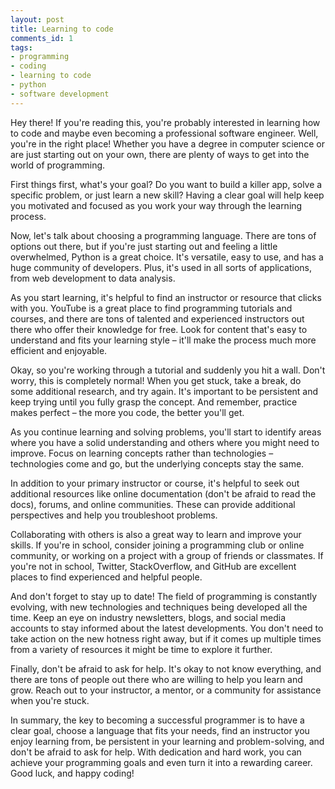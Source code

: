 ```yaml
---
layout: post
title: Learning to code
comments_id: 1
tags:
- programming
- coding
- learning to code
- python
- software development
---
```

Hey there! If you're reading this, you're probably interested in learning how to code and maybe even becoming a professional software engineer. Well, you're in the right place! Whether you have a degree in computer science or are just starting out on your own, there are plenty of ways to get into the world of programming.

First things first, what's your goal? Do you want to build a killer app, solve a specific problem, or just learn a new skill? Having a clear goal will help keep you motivated and focused as you work your way through the learning process.

Now, let's talk about choosing a programming language. There are tons of options out there, but if you're just starting out and feeling a little overwhelmed, Python is a great choice. It's versatile, easy to use, and has a huge community of developers. Plus, it's used in all sorts of applications, from web development to data analysis.

As you start learning, it's helpful to find an instructor or resource that clicks with you. YouTube is a great place to find programming tutorials and courses, and there are tons of talented and experienced instructors out there who offer their knowledge for free. Look for content that's easy to understand and fits your learning style – it'll make the process much more efficient and enjoyable.

Okay, so you're working through a tutorial and suddenly you hit a wall. Don't worry, this is completely normal! When you get stuck, take a break, do some additional research, and try again. It's important to be persistent and keep trying until you fully grasp the concept. And remember, practice makes perfect – the more you code, the better you'll get.

As you continue learning and solving problems, you'll start to identify areas where you have a solid understanding and others where you might need to improve. Focus on learning concepts rather than technologies – technologies come and go, but the underlying concepts stay the same.

In addition to your primary instructor or course, it's helpful to seek out additional resources like online documentation (don't be afraid to read the docs), forums, and online communities. These can provide additional perspectives and help you troubleshoot problems.

Collaborating with others is also a great way to learn and improve your skills. If you're in school, consider joining a programming club or online community, or working on a project with a group of friends or classmates. If you're not in school, Twitter, StackOverflow, and GitHub are excellent places to find experienced and helpful people.

And don't forget to stay up to date! The field of programming is constantly evolving, with new technologies and techniques being developed all the time. Keep an eye on industry newsletters, blogs, and social media accounts to stay informed about the latest developments. You don't need to take action on the new hotness right away, but if it comes up multiple times from a variety of resources it might be time to explore it further.

Finally, don't be afraid to ask for help. It's okay to not know everything, and there are tons of people out there who are willing to help you learn and grow. Reach out to your instructor, a mentor, or a community for assistance when you're stuck.

In summary, the key to becoming a successful programmer is to have a clear goal, choose a language that fits your needs, find an instructor you enjoy learning from, be persistent in your learning and problem-solving, and don't be afraid to ask for help. With dedication and hard work, you can achieve your programming goals and even turn it into a rewarding career. Good luck, and happy coding!
